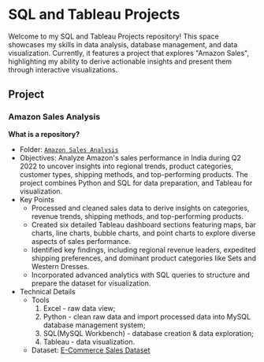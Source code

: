 # SQL and Tableau Projects

Welcome to my SQL and Tableau Projects repository! This space showcases my skills in data analysis, database management, and data visualization. Currently, it features a project that explores "Amazon Sales", highlighting my ability to derive actionable insights and present them through interactive visualizations.

<!--
Welcome to my SQL and Tableau Projects repository! This collection highlights my expertise in data analysis, database management, and data visualization. These projects reflect my experience from academic, professional, and personal initiatives, exploring diverse datasets and translating complex data into actionable insights.

From leveraging SQL for data exploration to using Tableau for interactive and insightful visualizations, each project demonstrates my commitment to data-driven decision-making. Feel free to explore the projects below, each offering a unique take on solving real-world problems through data.
-->
## Project
### Amazon Sales Analysis
**What is a repository?**
* Folder: [`Amazon Sales Analysis`](https://github.com/qingyayu/SQL_Tableau_Project/tree/main/Amazon%20Sales%20Analysis)
* Objectives:
  Analyze Amazon's sales performance in India during Q2 2022 to uncover insights into regional trends, product categories, customer types, shipping methods, and top-performing products. The project combines Python and SQL for data preparation, and Tableau for visualization.
* Key Points
  + Processed and cleaned sales data to derive insights on categories, revenue trends, shipping methods, and top-performing products.
  + Created six detailed Tableau dashboard sections featuring maps, bar charts, line charts, bubble charts, and point charts to explore diverse aspects of sales performance.
  + Identified key findings, including regional revenue leaders, expedited shipping preferences, and dominant product categories like Sets and Western Dresses.
  + Incorporated advanced analytics with SQL queries to structure and prepare the dataset for visualization.
* Technical Details
  + Tools
    1. Excel - raw data view;
    2. Python - clean raw data and import processed data into MySQL database management system;
    3. SQL(MySQL Workbench) - database creation & data exploration;
    4. Tableau - data visualization.
  + Dataset: [E-Commerce Sales Dataset](https://www.kaggle.com/datasets/thedevastator/unlock-profits-with-e-commerce-sales-data/data)
